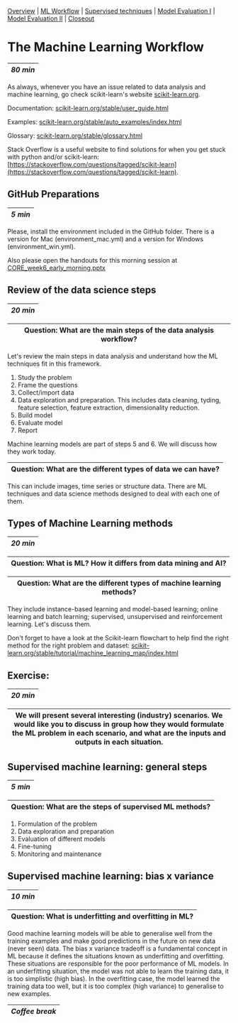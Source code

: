 [Overview](./00_overview.md) | [ML Workflow](./01_mlworkflow.md) | [Supervised techniques](./02_supervisedtechniques.md) | [Model Evaluation I](./03_modelevaluationA.md)  | [Model Evaluation II](./04_modelevaluationB.md) | [Closeout](./05_closeout.md)

# The Machine Learning Workflow

| *80 min*  |
| --------- |

As always, whenever you have an issue related to data analysis and machine learning, go check scikit-learn's website [scikit-learn.org](https://scikit-learn.org/).

Documentation: 
[scikit-learn.org/stable/user_guide.html](https://scikit-learn.org/stable/user_guide.html)

Examples:
[scikit-learn.org/stable/auto_examples/index.html](https://scikit-learn.org/stable/auto_examples/index.html)

Glossary:
[scikit-learn.org/stable/glossary.html](https://scikit-learn.org/stable/glossary.html)

Stack Overflow is a useful website to find solutions for when you get stuck with python and/or scikit-learn: [https://stackoverflow.com/questions/tagged/scikit-learn](https://stackoverflow.com/questions/tagged/scikit-learn).

## GitHub Preparations

| *5 min*  |
| --------- |

Please, install the environment included in the GitHub folder. There is a version for Mac (environment_mac.yml) and a version for Windows (environment_win.yml). 

Also please open the handouts for this morning session at [CORE_week6_early_morning.pptx]((../handouts/CORE_week6_early_morning.pptx))

## Review of the data science steps

| *20 min*  |
| --------- |

|Question: What are the main steps of the data analysis workflow?   |
| ------------------------------------------------------------------- |

Let's review the main steps in data analysis and understand how the ML techniques fit in this framework. 

1. Study the problem
2. Frame the questions
3. Collect/import data
4. Data exploration and preparation. This includes data cleaning, tyding, feature selection, feature extraction, dimensionality reduction.
5. Build model
6. Evaluate model
7. Report

Machine learning models are part of steps 5 and 6. We will discuss how they work today. 

|Question: What are the different types of data we can have?   |
| ------------------------------------------------------------------- |

This can include images, time series or structure data. There are ML techniques and data science methods designed to deal with each one of them. 

## Types of Machine Learning methods

| *20 min*  |
| --------- |

|Question: What is ML? How it differs from data mining and AI?    |
| ------------------------------------------------------------------- |

|Question: What are the different types of machine learning methods?   |
| ------------------------------------------------------------------- |

They include instance-based learning and model-based learning; online learning and batch learning; supervised, unsupervised and reinforcement learning. Let's discuss them. 

Don't forget to have a look at the Scikit-learn flowchart to help find the right method for the right problem and dataset: 
[scikit-learn.org/stable/tutorial/machine_learning_map/index.html](https://scikit-learn.org/stable/tutorial/machine_learning_map/index.html)

## Exercise:

| *20 min*  |
| --------- |

| We will present several interesting (industry) scenarios. We would like you to discuss in group how they would formulate the ML problem in each scenario, and what are the inputs and outputs in each situation.|
| ------------------------------------------------------------------- |

## Supervised machine learning: general steps

| *5 min*  |
| --------- |

|Question: What are the steps of supervised ML methods?   |
| ------------------------------------------------------------------- |

1. Formulation of the problem
2. Data exploration and preparation
3. Evaluation of different models
4. Fine-tuning
5. Monitoring and maintenance

## Supervised machine learning: bias x variance

| *10 min*  |
| --------- |

|Question: What is underfitting and overfitting in ML?   |
| ------------------------------------------------------------------- |

Good machine learning models will be able to generalise well from the training examples and make good predictions in the future on new data (never seen) data. The bias x variance tradeoff is a fundamental concept in ML because it defines the situations known as underfitting and overfitting. These situations are responsible for the poor performance of ML models. In an underfitting situation, the model was not able to learn the training data, it is too simplistic (high bias). In the overfitting case, the model learned the training data too well, but it is too complex (high variance) to generalise to new examples. 

| *Coffee break*  |
| --------- |



